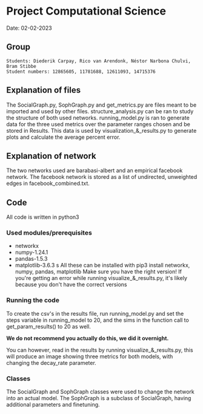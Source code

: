# Project Computational Science
Date: 02-02-2023
## Group
    Students: Diederik Carpay, Rico van Arendonk, Néstor Narbona Chulvi, Bram Stibbe
    Student numbers: 12865605, 11781688, 12611093, 14715376

## Explanation of files
The SocialGraph.py, SophGraph.py and get_metrics.py are files meant to be
imported and used by other files. structure_analysis.py  can be ran to study 
the structure of both used networks. running_model.py is ran to generate data 
for the three used metrics over the parameter ranges chosen and be stored in 
Results. This data is used by visualization_&_results.py to generate plots and 
calculate the average percent error.

## Explanation of network
The two networks used are barabasi-albert and an empirical facebook network.
The facebook network is stored as a list of undirected, unweighted edges in
facebook_combined.txt.

## Code
All code is written in python3

### Used modules/prerequisites
- networkx
- numpy-1.24.1
- pandas-1.5.3
- matplotlib-3.6.3
s
All these can be installed with pip3 install networkx, numpy, pandas, matplotlib
Make sure you have the right version! If you're getting an error while running
visualize_&_results.py, it's likely because you don't have the correct versions

### Running the code
To create the csv's in the results file, run running_model.py and set the steps
variable in running_model to 20, and the sims in the function call to get_param_results() to 20 as well.

**We do not recommend you actually do this, we did it overnight.**

You can however, read in the results by running visualize_&_results.py, this will
produce an image showing three metrics for both models, with changing the decay_rate
parameter.

### Classes
The SocialGraph and SophGraph classes were used to change the network into an
actual model. The SophGraph is a subclass of SocialGraph, having additional parameters
and finetuning.
